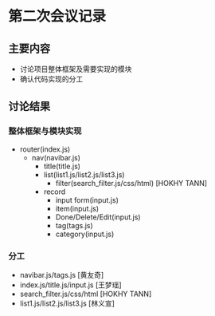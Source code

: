 # 第二次会议记录
## 主要内容
* 讨论项目整体框架及需要实现的模块
* 确认代码实现的分工

## 讨论结果
### 整体框架与模块实现
* router(index.js)
    * nav(navibar.js)
        * title(title.js)
        * list(list1.js/list2.js/list3.js)
            * filter(search_filter.js/css/html) [HOKHY TANN]
        * record
            * input form(input.js)
            * item(input.js)
            * Done/Delete/Edit(input.js)
            * tag(tags.js)
            * category(input.js)


 ### 分工
 * navibar.js/tags.js [黄友奇]
 * index.js/title.js/input.js [王梦瑶]
 * search_filter.js/css/html [HOKHY TANN]
 * list1.js/list2.js/list3.js [林义宣]




